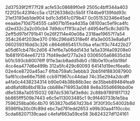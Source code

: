 2d37539f2ff77f28
acfe53c08689f0e9
2505c4bff344a403
f22f25c423f4cc5a
c12f26338d2c5b5f
f744be9139fdd93c
21ef3193eb1de904
bd1c3d561c079b47
0c051532346e45ad
eeaabe710d754555
ca9071b15ea4d35a
08100ac5ef9ca4fc
d2ed32c2a2c00cb4
7d9dccf11f3ca2e1
d4954ef5c8c3d07b
2eff5d97bf791b41
0e26f2114e40e08a
2318ae19657f7a54
354c264f203be370
016c296d45318e6f
4fa3e0053e8a6af1
060259316dd3c326
c864d6654517c0ba
efac1f3c74422b27
a05d61cb478c2d06
47ef6e7a06dd143d
1a5a33f4a09208e0
1b6819104ee67213
7fd49edef277a2e3
0306505a68635d3d
b01c593cb80076ff
911e3acb8add5db0
c18b0e10ce5b19bf
4cc4ea477d6e499b
312a5fc429c80093
64141d19ecf6ea6c
02e4ce8720a45ac7
6fbb759afc3ebbb3
2bb5f4f883087900
5af61ccbe66e7586
ccb97f967cc44dad
74c35e294a2dcdff
a4fa0c4438234314
b90e04b38b86b3ec
de35beb89484fea9
abd8afd8b8bd183a
cbb88e716953a088
8e8a355d669bbd0e
d8e538a7a0515032
087dc5367af3e8dc
2c88b97891817132
bb865fff509b7443
e6c5e113003485c1
9c9f440733b1e5ba
7596258ba06c4b70
953827bd567d23b4
3f30f30c54002b8d
8596f9a30c0fc89d
ebc7ad781edd2653
e99b30aa4110ccbc
5cda68207139caad
c4efaf663a59ce58
3b824327df124161
